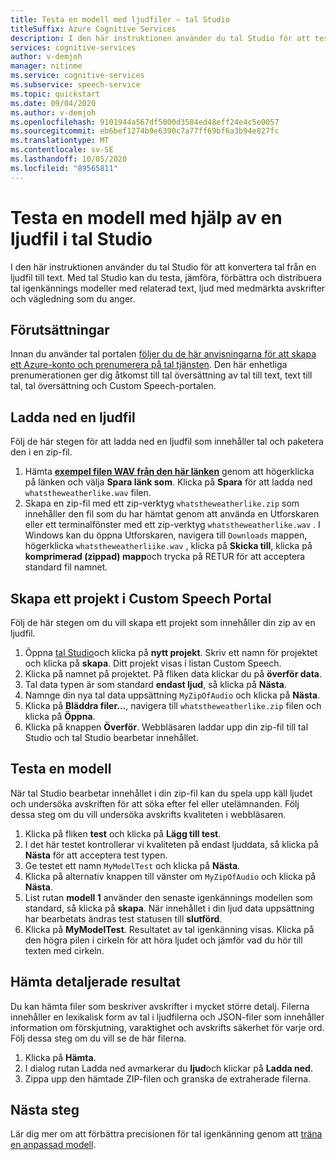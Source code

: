 ```yaml
---
title: Testa en modell med ljudfiler – tal Studio
titleSuffix: Azure Cognitive Services
description: I den här instruktionen använder du tal Studio för att testa igenkänning av tal i en ljudfil.
services: cognitive-services
author: v-demjoh
manager: nitinme
ms.service: cognitive-services
ms.subservice: speech-service
ms.topic: quickstart
ms.date: 09/04/2020
ms.author: v-demjoh
ms.openlocfilehash: 9101944a567df5000d3584ed48eff24e4c5e0057
ms.sourcegitcommit: eb6bef1274b9e6390c7a77ff69bf6a3b94e827fc
ms.translationtype: MT
ms.contentlocale: sv-SE
ms.lasthandoff: 10/05/2020
ms.locfileid: "89565811"
---
```

# <a name="test-a-model-using-an-audio-file-in-speech-studio"></a>Testa en modell med hjälp av en ljudfil i tal Studio

I den här instruktionen använder du tal Studio för att konvertera tal från en ljudfil till text. Med tal Studio kan du testa, jämföra, förbättra och distribuera tal igenkännings modeller med relaterad text, ljud med medmärkta avskrifter och vägledning som du anger.

## <a name="prerequisites"></a>Förutsättningar

Innan du använder tal portalen [följer du de här anvisningarna för att skapa ett Azure-konto och prenumerera på tal tjänsten](../how-to-custom-speech.md#set-up-your-azure-account). Den här enhetliga prenumerationen ger dig åtkomst till tal översättning av tal till text, text till tal, tal översättning och Custom Speech-portalen.

## <a name="download-an-audio-file"></a>Ladda ned en ljudfil

Följ de här stegen för att ladda ned en ljudfil som innehåller tal och paketera den i en zip-fil.

1. Hämta **[exempel filen WAV från den här länken](https://raw.githubusercontent.com/Azure-Samples/cognitive-services-speech-sdk/f9807b1079f3a85f07cbb6d762c6b5449d536027/samples/cpp/windows/console/samples/whatstheweatherlike.wav)** genom att högerklicka på länken och välja **Spara länk som**. Klicka på **Spara** för att ladda ned `whatstheweatherlike.wav` filen.
2. Skapa en zip-fil med ett zip-verktyg `whatstheweatherlike.zip` som innehåller den fil som du har hämtat genom att använda en Utforskaren eller ett terminalfönster med ett zip-verktyg `whatstheweatherlike.wav` . I Windows kan du öppna Utforskaren, navigera till `Downloads` mappen, högerklicka `whatstheweatherliike.wav` , klicka på **Skicka till**, klicka på **komprimerad (zippad) mapp**och trycka på RETUR för att acceptera standard fil namnet.

## <a name="create-a-project-in-the-custom-speech-portal"></a>Skapa ett projekt i Custom Speech Portal

Följ de här stegen om du vill skapa ett projekt som innehåller din zip av en ljudfil.

1. Öppna [tal Studio](https://speech.microsoft.com/)och klicka på **nytt projekt**. Skriv ett namn för projektet och klicka på **skapa**. Ditt projekt visas i listan Custom Speech.
2. Klicka på namnet på projektet. På fliken data klickar du på **överför data**.
3. Tal data typen är som standard **endast ljud**, så klicka på **Nästa**.
4. Namnge din nya tal data uppsättning `MyZipOfAudio` och klicka på **Nästa**.
5. Klicka på **Bläddra filer...**, navigera till `whatstheweatherlike.zip` filen och klicka på **Öppna**.
6. Klicka på knappen **Överför**. Webbläsaren laddar upp din zip-fil till tal Studio och tal Studio bearbetar innehållet.

## <a name="test-a-model"></a>Testa en modell

När tal Studio bearbetar innehållet i din zip-fil kan du spela upp käll ljudet och undersöka avskriften för att söka efter fel eller utelämnanden. Följ dessa steg om du vill undersöka avskrifts kvaliteten i webbläsaren.

1. Klicka på fliken **test** och klicka på **Lägg till test**.
2. I det här testet kontrollerar vi kvaliteten på endast ljuddata, så klicka på **Nästa** för att acceptera test typen.
3. Ge testet ett namn `MyModelTest` och klicka på **Nästa**.
4. Klicka på alternativ knappen till vänster om `MyZipOfAudio` och klicka på **Nästa**.
5. List rutan **modell 1** använder den senaste igenkännings modellen som standard, så klicka på **skapa**. När innehållet i din ljud data uppsättning har bearbetats ändras test statusen till **slutförd**.
6. Klicka på **MyModelTest**. Resultatet av tal igenkänning visas. Klicka på den högra pilen i cirkeln för att höra ljudet och jämför vad du hör till texten med cirkeln.

## <a name="download-detailed-results"></a>Hämta detaljerade resultat

Du kan hämta filer som beskriver avskrifter i mycket större detalj. Filerna innehåller en lexikalisk form av tal i ljudfilerna och JSON-filer som innehåller information om förskjutning, varaktighet och avskrifts säkerhet för varje ord. Följ dessa steg om du vill se de här filerna.

1. Klicka på **Hämta**.
2. I dialog rutan Ladda ned avmarkerar du **ljud**och klickar på **Ladda ned**.
3. Zippa upp den hämtade ZIP-filen och granska de extraherade filerna.

## <a name="next-steps"></a>Nästa steg

Lär dig mer om att förbättra precisionen för tal igenkänning genom att [träna en anpassad modell](../how-to-custom-speech-test-and-train.md).